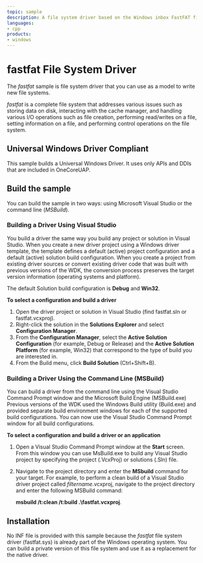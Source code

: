 ```yaml
---
topic: sample
description: A file system driver based on the Windows inbox FastFAT file system used as a model for new file systems.
languages:
- cpp
products:
- windows
---
```


<!---
    name: fastfat File System Driver
    platform: WDM
    language: cpp
    category: FileSystem
    description: A file system driver based on the Windows inbox FastFAT file system used as a model for new file systems.
    samplefwlink: http://go.microsoft.com/fwlink/p/?LinkId=620305
--->

# fastfat File System Driver

The *fastfat* sample is file system driver that you can use as a model to write new file systems.

*fastfat* is a complete file system that addresses various issues such as storing data on disk, interacting with the cache manager, and handling various I/O operations such as file creation, performing read/writes on a file, setting information on a file, and performing control operations on the file system.

## Universal Windows Driver Compliant

This sample builds a Universal Windows Driver. It uses only APIs and DDIs that are included in OneCoreUAP.

Build the sample
----------------

You can build the sample in two ways: using Microsoft Visual Studio or the command line (*MSBuild*).

### Building a Driver Using Visual Studio

You build a driver the same way you build any project or solution in Visual Studio. When you create a new driver project using a Windows driver template, the template defines a default (active) project configuration and a default (active) solution build configuration. When you create a project from existing driver sources or convert existing driver code that was built with previous versions of the WDK, the conversion process preserves the target version information (operating systems and platform).

The default Solution build configuration is **Debug** and **Win32**.

**To select a configuration and build a driver**

1.  Open the driver project or solution in Visual Studio (find fastfat.sln or fastfat.vcxproj).
2.  Right-click the solution in the **Solutions Explorer** and select **Configuration Manager**.
3.  From the **Configuration Manager**, select the **Active Solution Configuration** (for example, Debug or Release) and the **Active Solution Platform** (for example, Win32) that correspond to the type of build you are interested in.
4.  From the Build menu, click **Build Solution** (Ctrl+Shift+B).

### Building a Driver Using the Command Line (MSBuild)

You can build a driver from the command line using the Visual Studio Command Prompt window and the Microsoft Build Engine (MSBuild.exe) Previous versions of the WDK used the Windows Build utility (Build.exe) and provided separate build environment windows for each of the supported build configurations. You can now use the Visual Studio Command Prompt window for all build configurations.

**To select a configuration and build a driver or an application**

1.  Open a Visual Studio Command Prompt window at the **Start** screen. From this window you can use MsBuild.exe to build any Visual Studio project by specifying the project (.VcxProj) or solutions (.Sln) file.
2.  Navigate to the project directory and enter the **MSbuild** command for your target. For example, to perform a clean build of a Visual Studio driver project called *filtername*.vcxproj, navigate to the project directory and enter the following MSBuild command: 

    **msbuild /t:clean /t:build .\\fastfat.vcxproj**.

Installation
------------

No INF file is provided with this sample because the *fastfat* file system driver (fastfat.sys) is already part of the Windows operating system. You can build a private version of this file system and use it as a replacement for the native driver.
